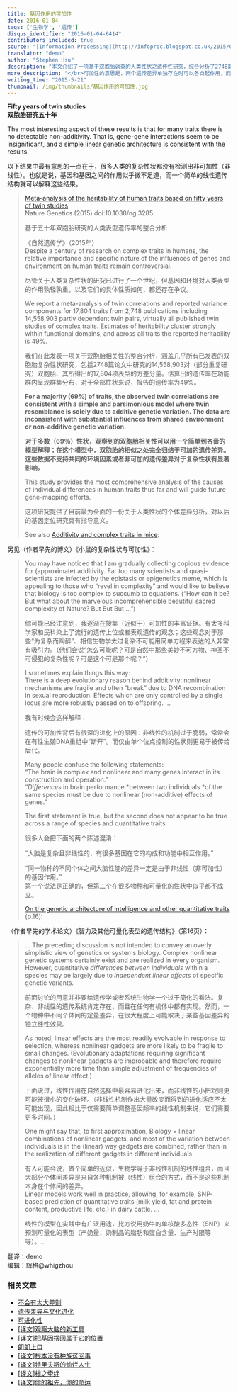 ```yaml
---
title: 基因作用的可加性
date: 2016-01-04
tags: ['生物学', '遗传']
disqus_identifier: "2016-01-04-6414"
contributors_included: true
source: "[Information Processing](http://infoproc.blogspot.co.uk/2015/05/fifty-years-of-twin-studies.html)"
translator: "demo"
author: "Stephen Hsu"
description: "本文介绍了一项基于双胞胎调查的人类性状之遗传性研究，综合分析了2748篇论文，涉及一千多万对双胞胎、17804个性状，结果非常有意思，69％的性状差异可简单归结于可加的遗传差异，同时没有找到非可加的遗传差异对于复杂性状有显著影响……"
more_description: "</br>可加性的意思是，两个遗传差异单独存在时可以各自起作用，而同时存在时，起的作用是各自作用的叠加（但不必等于算术加法和），比如有两个影响身高的基因A和B，各自有两个等位体A0/A1和B0/B1，A0+B1的个体，身高平均比A0+B0的高3cm，A1+B0的比A0+B0的高5cm，若A1+B1比A0+B0高8cm，就是完全可加，若A1+B1比A0+B0高7cm，便是部分可加，本文说的可加是指部分可加。另一种可加性是这样：比如两个基因C和D，各自也有两个等位体C0/C1和D0/D1，C0+D0是黑色直发，C1+D0是红色直发，C0+D1是黑色卷发，若C1+D1是红色卷发，则C与D是可加的。很明显，不可加性因素会让情况变得非常复杂，基因的遗传影响变得很难识别，但这项研究告诉我们，情况并不如此前许多人所猜测的那么复杂难辨。不过需要注意的是，这项研究针对的是性状差异，而不是有机体功能，理论上完全有这样的可能：使得有机体发挥其当前功能的遗传基础中，许多成分很可能根本不存在个体差异，因为它们太基础太重要了，一点都不能偏离常规值，这样，涉及这些功能的不可加遗传因素便无法在此类研究中得到识别。"
writing_time: "2015-5-21"
thumbnail: /img/thumbnails/基因作用的可加性.jpg
---
```


**Fifty years of twin studies**  
**双胞胎研究五十年**

The most interesting aspect of these results is that for many traits there is no detectable non-additivity. That is, gene-gene interactions seem to be insignificant, and a simple linear genetic architecture is consistent with the results.

以下结果中最有意思的一点在于，很多人类的复杂性状都没有检测出非可加性（非线性）。也就是说，基因和基因之间的作用似乎微不足道，而一个简单的线性遗传结构就可以解释这些结果。


> [Meta-analysis of the heritability of human traits based on fifty years of twin studies](http://www.nature.com/ng/journal/vaop/ncurrent/full/ng.3285.html)  
>  Nature Genetics (2015) doi:10.1038/ng.3285
> 
>  基于五十年双胞胎研究的人类表型遗传率的整合分析
> 
>  《自然遗传学》（2015年）  
>  Despite a century of research on complex traits in humans, the relative importance and specific nature of the influences of genes and environment on human traits remain controversial.
> 
>  尽管关于人类复杂性状的研究已进行了一个世纪，但基因和环境对人类表型的作用孰轻孰重，以及它们的具体性质如何，都还存在争议。
> 
>  We report a meta-analysis of twin correlations and reported variance components for 17,804 traits from 2,748 publications including 14,558,903 partly dependent twin pairs, virtually all published twin studies of complex traits. Estimates of heritability cluster strongly within functional domains, and across all traits the reported heritability is 49%.
> 
>  我们在此发表一项关于双胞胎相关性的整合分析，涵盖几乎所有已发表的双胞胎复杂性状研究，包括2748篇论文中研究的14,558,903对（部分重复研究）双胞胎、其所得出的17,804项表型的方差分量。估算出的遗传率在功能群内呈现群集分布，对于全部性状来说，报告的遗传率为49%。
> 
>  **For a majority (69%) of traits, the observed twin correlations are consistent with a simple and parsimonious model where twin resemblance is solely due to additive genetic variation. The data are inconsistent with substantial influences from shared environment or non-additive genetic variation.**
> 
>  **对于多数（69％）性状，观察到的双胞胎相关性可以用一个简单到吝啬的模型解释；在这个模型中，双胞胎的相似之处完全归结于可加的遗传差异。这些数据不支持共同的环境因素或者非可加的遗传差异对于复杂性状有显著影响。**
> 
>  This study provides the most comprehensive analysis of the causes of individual differences in human traits thus far and will guide future gene-mapping efforts.
> 
>  这项研究提供了目前最为全面的一份关于人类性状的个体差异分析，对以后的基因定位研究具有指导意义。
> 
>  See also [Additivity and complex traits in mice](http://infoproc.blogspot.com/2014/11/additivity-and-complex-traits-in-mice.html):

另见（作者早先的博文）《小鼠的复杂性状与可加性》：


> You may have noticed that I am gradually collecting copious evidence for (approximate) additivity. Far too many scientists and quasi-scientists are infected by the epistasis or epigenetics meme, which is appealing to those who “revel in complexity” and would like to believe that biology is too complex to succumb to equations. (“How can it be? But what about the marvelous incomprehensible beautiful sacred complexity of Nature? But But But …”)
> 
>  你可能已经注意到，我逐渐在搜集（近似于）可加性的丰富证据。有太多科学家和民科染上了流行的遗传上位或者表观遗传的观念；这些观念对于那些“为复杂而陶醉”、相信生物学太过复杂不可能用简单方程来表达的人非常有吸引力。（他们会说“怎么可能呢？可是自然中那些美妙不可方物、神圣不可侵犯的复杂性呢？可是这个可是那个呢？”）
> 
>  I sometimes explain things this way:  
>  There is a deep evolutionary reason behind additivity: nonlinear mechanisms are fragile and often “break” due to DNA recombination in sexual reproduction. Effects which are only controlled by a single locus are more robustly passed on to offspring. …
> 
>  我有时候会这样解释：
> 
>  遗传的可加性背后有很深的进化上的原因：非线性的机制过于脆弱，常常会在有性生殖DNA重组中“断开”。而仅由单个位点控制的性状则更易于被传给后代。
> 
>  Many people confuse the following statements:  
>  “The brain is complex and nonlinear and many genes interact in its construction and operation.”  
>  “*Differences* in brain performance *between two individuals *of the same species must be due to nonlinear (non-additive) effects of genes.”
> 
>  The first statement is true, but the second does not appear to be true across a range of species and quantitative traits.
> 
>  很多人会把下面的两个陈述混淆：
> 
>  “大脑是复杂且非线性的，有很多基因在它的构成和功能中相互作用。”
> 
>  “同一物种的不同个体之间大脑性能的差异一定是由于非线性（非可加性）的基因作用。”  
>  第一个说法是正确的，但第二个在很多物种和可量化的性状中似乎都不成立。
> 
>  [On the genetic architecture of intelligence and other quantitative traits](http://arxiv.org/abs/1408.3421) (p.16):

（作者早先的学术论文）《智力及其他可量化表型的遗传结构》（第16页）：


> … The preceding discussion is not intended to convey an overly simplistic view of genetics or systems biology. Complex nonlinear genetic systems certainly exist and are realized in every organism. However, quantitative *differences between individuals* within a species may be largely due to *independent linear effects* of specific genetic variants.
> 
>  前面讨论的用意并非要给遗传学或者系统生物学一个过于简化的看法。复杂、非线性的遗传系统肯定存在，而且在任何有机体中都有实现。然而，一个物种中不同个体间的定量差异，在很大程度上可能取决于某些基因差异的独立线性效果。
> 
>  As noted, linear effects are the most readily evolvable in response to selection, whereas nonlinear gadgets are more likely to be fragile to small changes. (Evolutionary adaptations requiring significant changes to nonlinear gadgets are improbable and therefore require exponentially more time than simple adjustment of frequencies of alleles of linear effect.)
> 
>  上面说过，线性作用在自然选择中最容易进化出来，而非线性的小把戏则更可能被很小的变化破坏。（非线性机制作出大量改变而得到的进化适应不太可能出现，因此相比于仅需要简单调整基因频率的线性机制来说，它们需要更多时间。）
> 
>  One might say that, to first approximation, Biology = linear combinations of nonlinear gadgets, and most of the variation between individuals is in the (linear) way gadgets are combined, rather than in the realization of different gadgets in different individuals.
> 
>  有人可能会说，做个简单的近似，生物学等于非线性机制的线性组合，而且大部分个体间差异是来自各种机制被（线性）组合的方式，而不是这些机制本身在个体间的差异。  
>  Linear models work well in practice, allowing, for example, SNP-based prediction of quantitative traits (milk yield, fat and protein content, productive life, etc.) in dairy cattle. …
> 
>  线性的模型在实践中有广泛用途，比方说用奶牛的单核酸多态性（SNP）来预测可量化的表型（产奶量、奶制品的脂肪和蛋白含量、生产时限等等）。…
> 

翻译：demo  
编辑：辉格@whigzhou


### 相关文章

* [不会有太大差别](https://headsalon.org/archives/7235.html "不会有太大差别")
* [遗传差异与文化进化](https://headsalon.org/archives/7827.html "遗传差异与文化进化")
* [可进化性](https://headsalon.org/archives/7772.html "可进化性")
* [[译文]观察大脑的新工具](https://headsalon.org/archives/7400.html "[译文]观察大脑的新工具")
* [[译文]把基因摆回属于它的位置](https://headsalon.org/archives/7170.html "[译文]把基因摆回属于它的位置")
* [朗朗上口](https://headsalon.org/archives/7226.html "朗朗上口")
* [[译文]根本没有种族这回事](https://headsalon.org/archives/7094.html "[译文]根本没有种族这回事")
* [[译文]特里夫斯的灿烂人生](https://headsalon.org/archives/6962.html "[译文]特里夫斯的灿烂人生")
* [[译文]根之牵绊](https://headsalon.org/archives/6856.html "[译文]根之牵绊")
* [[译文]你的祖先，你的命运](https://headsalon.org/archives/6852.html "[译文]你的祖先，你的命运")
